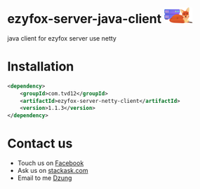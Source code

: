 # ezyfox-server-java-client <img src="https://github.com/youngmonkeys/ezyfox-server/blob/master/logo.png" width="64" />

java client for ezyfox server use netty

# Installation

```xml
<dependency>
    <groupId>com.tvd12</groupId>
    <artifactId>ezyfox-server-netty-client</artifactId>
    <version>1.1.3</version>
</dependency>
```



# Contact us

- Touch us on [Facebook](https://www.facebook.com/youngmonkeys.org)
- Ask us on [stackask.com](https://stackask.com)
- Email to me [Dzung](mailto:itprono3@gmail.com)